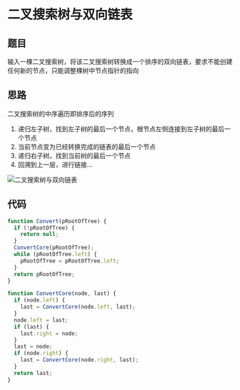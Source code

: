 # 二叉搜索树与双向链表

## 题目

输入一棵二叉搜索树，将该二叉搜索树转换成一个排序的双向链表，要求不能创建任何新的节点，只能调整棵树中节点指针的指向

## 思路

二叉搜索树的中序遍历即排序后的序列

1. 递归左子树，找到左子树的最后一个节点，根节点左侧连接到左子树的最后一个节点
2. 当前节点变为已经转换完成的链表的最后一个节点
3. 递归右子树，找到当前树的最后一个节点
4. 回溯到上一层，进行链接...

![二叉搜索树与双向链表](https://notebook-images.oss-cn-chengdu.aliyuncs.com/data-structure/%E4%BA%8C%E5%8F%89%E6%90%9C%E7%B4%A2%E6%A0%91%E4%B8%8E%E5%8F%8C%E5%90%91%E9%93%BE%E8%A1%A8.png)

## 代码

```javascript
function Convert(pRootOfTree) {
  if (!pRootOfTree) {
    return null;
  }
  ConvertCore(pRootOfTree);
  while (pRootOfTree.left) {
    pRootOfTree = pRootOfTree.left;
  }
  return pRootOfTree;
}

function ConvertCore(node, last) {
  if (node.left) {
    last = ConvertCore(node.left, last);
  }
  node.left = last;
  if (last) {
    last.right = node;
  }
  last = node;
  if (node.right) {
    last = ConvertCore(node.right, last);
  }
  return last;
}
```
